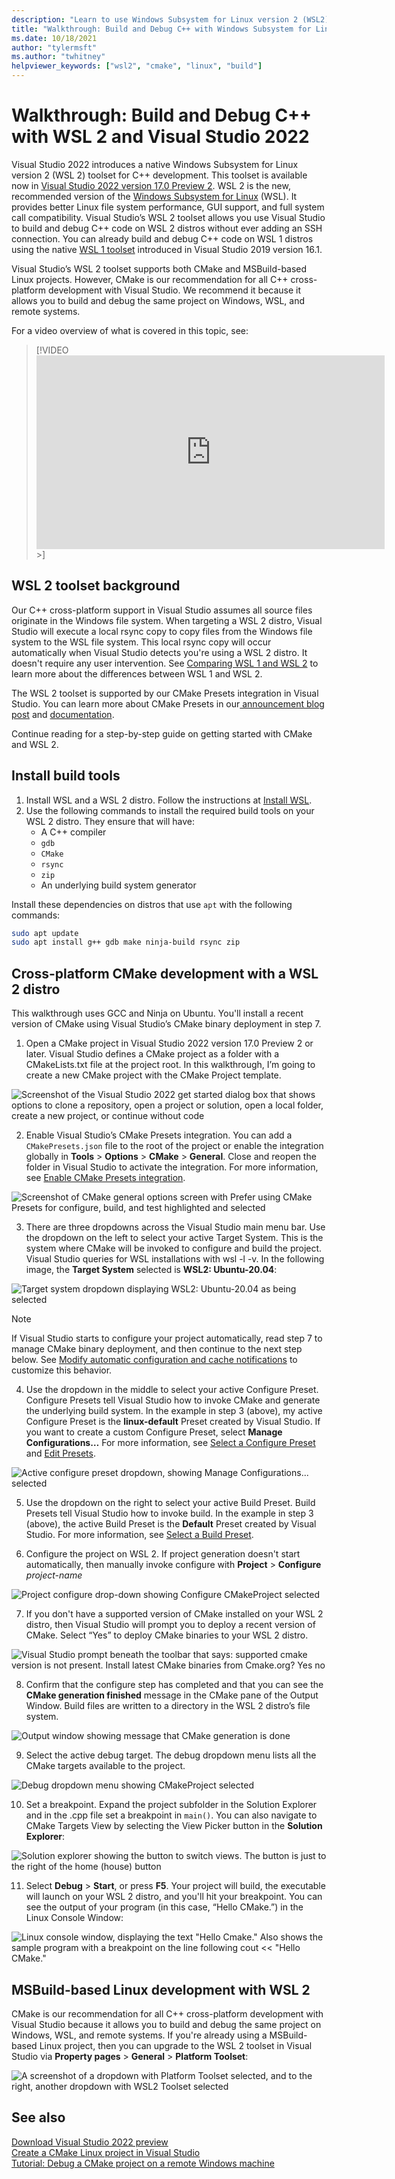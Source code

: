 ```yaml
---
description: "Learn to use Windows Subsystem for Linux version 2 (WSL2) to build and debug C++ in Visual Studio 2022"
title: "Walkthrough: Build and Debug C++ with Windows Subsystem for Linux 2 (WSL 2) and Visual Studio 2022"
ms.date: 10/18/2021
author: "tylermsft"
ms.author: "twhitney"
helpviewer_keywords: ["wsl2", "cmake", "linux", "build"]
---
```

# Walkthrough: Build and Debug C++ with WSL 2 and Visual Studio 2022

Visual Studio 2022 introduces a native Windows Subsystem for Linux version 2 (WSL 2) toolset for C++ development. This toolset is available now in [Visual Studio 2022 version 17.0 Preview 2](https://visualstudio.microsoft.com/vs/preview/vs2022/). WSL 2 is the new, recommended version of the [Windows Subsystem for Linux](/windows/wsl/about) (WSL). It provides better Linux file system performance, GUI support, and full system call compatibility. Visual Studio’s WSL 2 toolset allows you use Visual Studio to build and debug C++ code on WSL 2 distros without ever adding an SSH connection. You can already build and debug C++ code on WSL 1 distros using the native [WSL 1 toolset](https://devblogs.microsoft.com/cppblog/c-with-visual-studio-2019-and-windows-subsystem-for-linux-wsl/) introduced in Visual Studio 2019 version 16.1.

Visual Studio’s WSL 2 toolset supports both CMake and MSBuild-based Linux projects. However, CMake is our recommendation for all C++ cross-platform development with Visual Studio. We recommend it because it allows you to build and debug the same project on Windows, WSL, and remote systems.

For a video overview of what is covered in this topic, see:

> [!VIDEO <iframe width="557" height="310" src="https://www.youtube.com/embed/IKI2w75aAow" title="YouTube video player" frameborder="0" allow="accelerometer; autoplay; clipboard-write; encrypted-media; gyroscope; picture-in-picture" allowfullscreen></iframe>>]

## WSL 2 toolset background

Our C++ cross-platform support in Visual Studio assumes all source files originate in the Windows file system. When targeting a WSL 2 distro, Visual Studio will execute a local rsync copy to copy files from the Windows file system to the WSL file system. This local rsync copy will occur automatically when Visual Studio detects you're using a WSL 2 distro. It doesn't require any user intervention. See [Comparing WSL 1 and WSL 2](/windows/wsl/compare-versions) to learn more about the differences between WSL 1 and WSL 2.

The WSL 2 toolset is supported by our CMake Presets integration in Visual Studio. You can learn more about CMake Presets in our[ announcement blog post](https://devblogs.microsoft.com/cppblog/cmake-presets-integration-in-visual-studio-and-visual-studio-code/) and [documentation](cmake-presets-vs.md).

Continue reading for a step-by-step guide on getting started with CMake and WSL 2.

## Install build tools

1. Install WSL and a WSL 2 distro. Follow the instructions at [Install WSL](/windows/wsl/install-win10).
1. Use the following commands to install the required build tools on your WSL 2 distro. They ensure that will have:
    * A C++ compiler
    * `gdb`
    * `CMake`
    * `rsync`
    * `zip`
    * An underlying build system generator

Install these dependencies on distros that use `apt` with the following commands:

```bash
sudo apt update
sudo apt install g++ gdb make ninja-build rsync zip
```

## Cross-platform CMake development with a WSL 2 distro

This walkthrough uses GCC and Ninja on Ubuntu. You'll install a recent version of CMake using Visual Studio’s CMake binary deployment in step 7.

1. Open a CMake project in Visual Studio 2022 version 17.0 Preview 2 or later. Visual Studio defines a CMake project as a folder with a CMakeLists.txt file at the project root. In this walkthrough, I’m going to create a new CMake project with the CMake Project template.

![Screenshot of the Visual Studio 2022 get started dialog box that shows options to clone a repository, open a project or solution, open a local folder, create a new project, or continue without code](media/vs2022-get-started.png)

2. Enable Visual Studio’s CMake Presets integration. You can add a `CMakePresets.json` file to the root of the project or enable the integration globally in **Tools** > **Options** > **CMake** > **General**. Close and reopen the folder in Visual Studio to activate the integration. For more information, see [Enable CMake Presets integration](cmake-presets-vs.md).

![Screenshot of CMake general options screen with Prefer using CMake Presets for configure, build, and test highlighted and selected](media/cmake-general-prefer-cmake-presets.png)

3. There are three dropdowns across the Visual Studio main menu bar. Use the dropdown on the left to select your active Target System. This is the system where CMake will be invoked to configure and build the project. Visual Studio queries for WSL installations with wsl -l -v. In the following image, the **Target System** selected is **WSL2: Ubuntu-20.04**:

![Target system dropdown displaying WSL2: Ubuntu-20.04 as being selected](media/vs2022-target-system-dropdown.png)

> [!NOTE]
> If Visual Studio starts to configure your project automatically, read step 7 to manage CMake binary deployment, and then continue to the next step below. See [Modify automatic configuration and cache notifications](cmake-presets-vs.md) to customize this behavior.

4. Use the dropdown in the middle to select your active Configure Preset. Configure Presets tell Visual Studio how to invoke CMake and generate the underlying build system. In the example in step 3 (above), my active Configure Preset is the **linux-default** Preset created by Visual Studio. If you want to create a custom Configure Preset, select **Manage Configurations…** For more information, see [Select a Configure Preset](cmake-presets-vs.md#select-a-configure-preset) and [Edit Presets](cmake-presets-vs.md#edit-presets).

![Active configure preset dropdown, showing Manage Configurations... selected](media/vs2022-ActivePresetDropdown.png)

5. Use the dropdown on the right to select your active Build Preset. Build Presets tell Visual Studio how to invoke build. In the example in step 3 (above), the active Build Preset is the **Default** Preset created by Visual Studio. For more information, see [Select a Build Preset](cmake-presets-vs.md#select-a-build-preset).

6. Configure the project on WSL 2. If project generation doesn't start automatically, then manually invoke configure with **Project** > **Configure** *project-name*

![Project configure drop-down showing Configure CMakeProject selected](media/vs2022-project-configure.png)

7. If you don't have a supported version of CMake installed on your WSL 2 distro, then Visual Studio will prompt you to deploy a recent version of CMake. Select “Yes” to deploy CMake binaries to your WSL 2 distro.

![Visual Studio prompt beneath the toolbar that says: supported cmake version is not present. Install latest CMake binaries from Cmake.org? Yes no](media/vs2022-supported-cmake-not-present-prompt.png)

8. Confirm that the configure step has completed and that you can see the **CMake generation finished** message in the CMake pane of the Output Window. Build files are written to a directory in the WSL 2 distro’s file system.

![Output window showing message that CMake generation is done](media/vs-output-window-cmake-generation.png)

9. Select the active debug target. The debug dropdown menu lists all the CMake targets available to the project.

![Debug dropdown menu showing CMakeProject selected](media/vs-debug-dropdown-menu-cmake.png)

10. Set a breakpoint. Expand the project subfolder in the Solution Explorer and in the .cpp file set a breakpoint in `main()`. You can also navigate to CMake Targets View by selecting the View Picker button in the **Solution Explorer**:

![Solution explorer showing the button to switch views. The button is just to the right of the home (house) button](media/solution-explorer-switch-view.png)

11. Select **Debug** > **Start**, or press **F5**. Your project will build, the executable will launch on your WSL 2 distro, and you'll hit your breakpoint. You can see the output of your program (in this case, “Hello CMake.”) in the Linux Console Window:

![Linux console window, displaying the text "Hello Cmake." Also shows the sample program with a breakpoint on the line following cout << "Hello CMake."](media/walkthrough-build-debug-wsl2-breakpoint.png)

## MSBuild-based Linux development with WSL 2

CMake is our recommendation for all C++ cross-platform development with Visual Studio because it allows you to build and debug the same project on Windows, WSL, and remote systems. If you're already using a MSBuild-based Linux project, then you can upgrade to the WSL 2 toolset in Visual Studio via **Property pages** > **General** > **Platform Toolset**:

![A screenshot of a dropdown with Platform Toolset selected, and to the right, another dropdown with WSL2 Toolset selected](media/wsl-platform-toolset-selection.png)
 


## See also

[Download Visual Studio 2022 preview](https://visualstudio.microsoft.com/vs/preview/)\
[Create a CMake Linux project in Visual Studio](../linux/cmake-linux-project.md)\
[Tutorial: Debug a CMake project on a remote Windows machine](cmake-remote-debugging.md)